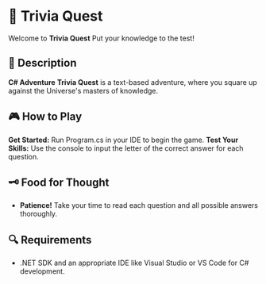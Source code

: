 # 🌟 Trivia Quest
Welcome to **Trivia Quest** Put your knowledge to the test!


## 📜 Description
**C# Adventure** **Trivia Quest** is a text-based adventure, where you square up against the Universe's masters of knowledge.


## 🎮 How to Play
**Get Started:** Run Program.cs in your IDE to begin the game.
**Test Your Skills:** Use the console to input the letter of the correct answer for each question.


## 🗝️ Food for Thought
- **Patience!** Take your time to read each question and all possible answers thoroughly.

## 🔍 Requirements
- .NET SDK and an appropriate IDE like Visual Studio or VS Code for C# development.
